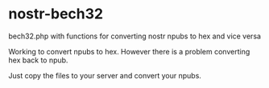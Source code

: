 # nostr-bech32
bech32.php with functions for converting nostr npubs to hex and vice versa

Working to convert npubs to hex. However there is a problem converting hex back to npub.

Just copy the files to your server and convert your npubs.
